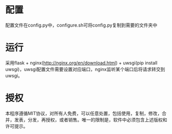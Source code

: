 # 配置
配置文件在config.py中，configure.sh可将config.py复制到需要的文件夹中

# 运行
采用flask + nginx(http://nginx.org/en/download.html) + uwsgi(pip install uwsgi)，uwsgi配置文件需要设置对应端口，nginx监听某个端口后将请求转交到uwsgi。

# 授权
本程序遵循MIT协议，对所有人免费，可以任意处置，包括使用，复制，修改，合并，发表，分发，再授权，或者销售。唯一的限制是，软件中必须包含上述版权和许可提示。
